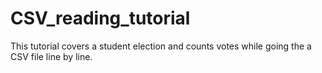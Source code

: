 # CSV_reading_tutorial
This tutorial covers a student election and counts votes while going the a CSV file line by line.
